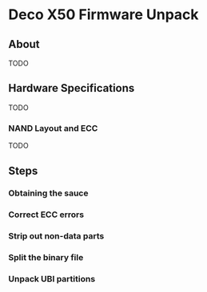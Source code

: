 # Deco X50 Firmware Unpack
## About
TODO
## Hardware Specifications
TODO
### NAND Layout and ECC
TODO
## Steps
### Obtaining the sauce
### Correct ECC errors
### Strip out non-data parts
### Split the binary file
### Unpack UBI partitions